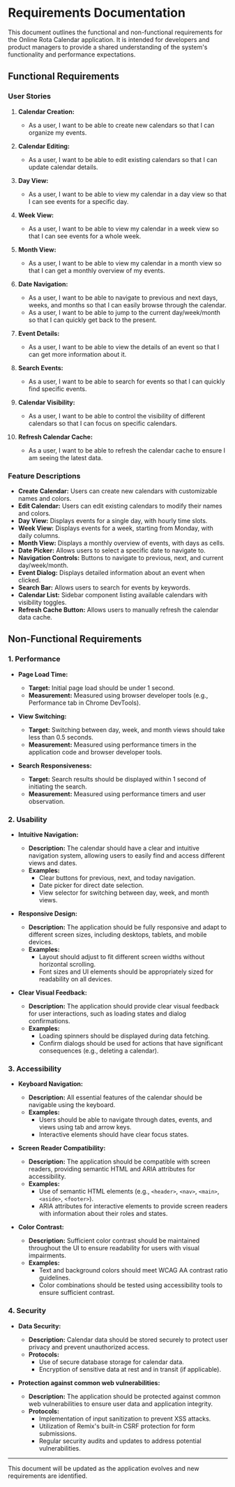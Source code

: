 # Requirements Documentation

This document outlines the functional and non-functional requirements for the Online Rota Calendar application. It is intended for developers and product managers to provide a shared understanding of the system's functionality and performance expectations.

## Functional Requirements

### User Stories

1. **Calendar Creation:**
    - As a user, I want to be able to create new calendars so that I can organize my events.

2. **Calendar Editing:**
    - As a user, I want to be able to edit existing calendars so that I can update calendar details.

3. **Day View:**
    - As a user, I want to be able to view my calendar in a day view so that I can see events for a specific day.

4. **Week View:**
    - As a user, I want to be able to view my calendar in a week view so that I can see events for a whole week.

5. **Month View:**
    - As a user, I want to be able to view my calendar in a month view so that I can get a monthly overview of my events.

6. **Date Navigation:**
    - As a user, I want to be able to navigate to previous and next days, weeks, and months so that I can easily browse through the calendar.
    - As a user, I want to be able to jump to the current day/week/month so that I can quickly get back to the present.

7. **Event Details:**
    - As a user, I want to be able to view the details of an event so that I can get more information about it.

8. **Search Events:**
    - As a user, I want to be able to search for events so that I can quickly find specific events.

9. **Calendar Visibility:**
    - As a user, I want to be able to control the visibility of different calendars so that I can focus on specific calendars.

10. **Refresh Calendar Cache:**
     - As a user, I want to be able to refresh the calendar cache to ensure I am seeing the latest data.

### Feature Descriptions

- **Create Calendar:** Users can create new calendars with customizable names and colors.
- **Edit Calendar:** Users can edit existing calendars to modify their names and colors.
- **Day View:** Displays events for a single day, with hourly time slots.
- **Week View:** Displays events for a week, starting from Monday, with daily columns.
- **Month View:** Displays a monthly overview of events, with days as cells.
- **Date Picker:** Allows users to select a specific date to navigate to.
- **Navigation Controls:** Buttons to navigate to previous, next, and current day/week/month.
- **Event Dialog:** Displays detailed information about an event when clicked.
- **Search Bar:** Allows users to search for events by keywords.
- **Calendar List:** Sidebar component listing available calendars with visibility toggles.
- **Refresh Cache Button:**  Allows users to manually refresh the calendar data cache.

## Non-Functional Requirements

### 1. Performance

- **Page Load Time:**
    - **Target:** Initial page load should be under 1 second.
    - **Measurement:** Measured using browser developer tools (e.g., Performance tab in Chrome DevTools).

- **View Switching:**
    - **Target:** Switching between day, week, and month views should take less than 0.5 seconds.
    - **Measurement:** Measured using performance timers in the application code and browser developer tools.

- **Search Responsiveness:**
    - **Target:** Search results should be displayed within 1 second of initiating the search.
    - **Measurement:** Measured using performance timers and user observation.

### 2. Usability

- **Intuitive Navigation:**
    - **Description:** The calendar should have a clear and intuitive navigation system, allowing users to easily find and access different views and dates.
    - **Examples:**
        - Clear buttons for previous, next, and today navigation.
        - Date picker for direct date selection.
        - View selector for switching between day, week, and month views.

- **Responsive Design:**
    - **Description:** The application should be fully responsive and adapt to different screen sizes, including desktops, tablets, and mobile devices.
    - **Examples:**
        - Layout should adjust to fit different screen widths without horizontal scrolling.
        - Font sizes and UI elements should be appropriately sized for readability on all devices.

- **Clear Visual Feedback:**
    - **Description:** The application should provide clear visual feedback for user interactions, such as loading states and dialog confirmations.
    - **Examples:**
        - Loading spinners should be displayed during data fetching.
        - Confirm dialogs should be used for actions that have significant consequences (e.g., deleting a calendar).

### 3. Accessibility

- **Keyboard Navigation:**
    - **Description:** All essential features of the calendar should be navigable using the keyboard.
    - **Examples:**
        - Users should be able to navigate through dates, events, and views using tab and arrow keys.
        - Interactive elements should have clear focus states.

- **Screen Reader Compatibility:**
    - **Description:** The application should be compatible with screen readers, providing semantic HTML and ARIA attributes for accessibility.
    - **Examples:**
        - Use of semantic HTML elements (e.g., `<header>`, `<nav>`, `<main>`, `<aside>`, `<footer>`).
        - ARIA attributes for interactive elements to provide screen readers with information about their roles and states.

- **Color Contrast:**
    - **Description:** Sufficient color contrast should be maintained throughout the UI to ensure readability for users with visual impairments.
    - **Examples:**
        - Text and background colors should meet WCAG AA contrast ratio guidelines.
        - Color combinations should be tested using accessibility tools to ensure sufficient contrast.

### 4. Security

- **Data Security:**
    - **Description:** Calendar data should be stored securely to protect user privacy and prevent unauthorized access.
    - **Protocols:**
        - Use of secure database storage for calendar data.
        - Encryption of sensitive data at rest and in transit (if applicable).

- **Protection against common web vulnerabilities:**
    - **Description:** The application should be protected against common web vulnerabilities to ensure user data and application integrity.
    - **Protocols:**
        - Implementation of input sanitization to prevent XSS attacks.
        - Utilization of Remix's built-in CSRF protection for form submissions.
        - Regular security audits and updates to address potential vulnerabilities.

---

This document will be updated as the application evolves and new requirements are identified.